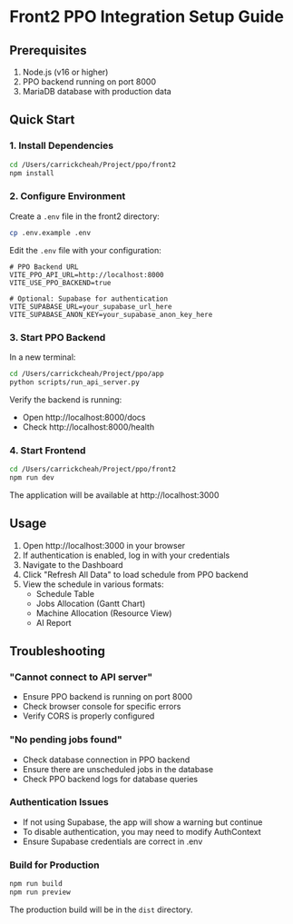 # Front2 PPO Integration Setup Guide

## Prerequisites

1. Node.js (v16 or higher)
2. PPO backend running on port 8000
3. MariaDB database with production data

## Quick Start

### 1. Install Dependencies

```bash
cd /Users/carrickcheah/Project/ppo/front2
npm install
```

### 2. Configure Environment

Create a `.env` file in the front2 directory:

```bash
cp .env.example .env
```

Edit the `.env` file with your configuration:

```env
# PPO Backend URL
VITE_PPO_API_URL=http://localhost:8000
VITE_USE_PPO_BACKEND=true

# Optional: Supabase for authentication
VITE_SUPABASE_URL=your_supabase_url_here
VITE_SUPABASE_ANON_KEY=your_supabase_anon_key_here
```

### 3. Start PPO Backend

In a new terminal:

```bash
cd /Users/carrickcheah/Project/ppo/app
python scripts/run_api_server.py
```

Verify the backend is running:
- Open http://localhost:8000/docs
- Check http://localhost:8000/health

### 4. Start Frontend

```bash
cd /Users/carrickcheah/Project/ppo/front2
npm run dev
```

The application will be available at http://localhost:3000

## Usage

1. Open http://localhost:3000 in your browser
2. If authentication is enabled, log in with your credentials
3. Navigate to the Dashboard
4. Click "Refresh All Data" to load schedule from PPO backend
5. View the schedule in various formats:
   - Schedule Table
   - Jobs Allocation (Gantt Chart)
   - Machine Allocation (Resource View)
   - AI Report

## Troubleshooting

### "Cannot connect to API server"
- Ensure PPO backend is running on port 8000
- Check browser console for specific errors
- Verify CORS is properly configured

### "No pending jobs found"
- Check database connection in PPO backend
- Ensure there are unscheduled jobs in the database
- Check PPO backend logs for database queries

### Authentication Issues
- If not using Supabase, the app will show a warning but continue
- To disable authentication, you may need to modify AuthContext
- Ensure Supabase credentials are correct in .env

### Build for Production

```bash
npm run build
npm run preview
```

The production build will be in the `dist` directory.